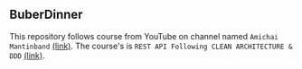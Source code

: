 ## BuberDinner
This repository follows course from YouTube on channel named `Amichai Mantinband` [(link)](https://www.youtube.com/channel/UClz49zOCnzsclUJY-t62lIw). The course's is `REST API Following CLEAN ARCHITECTURE & DDD` [(link)](https://www.youtube.com/watch?v=fhM0V2N1GpY&list=PLzYkqgWkHPKBcDIP5gzLfASkQyTdy0t4k).
